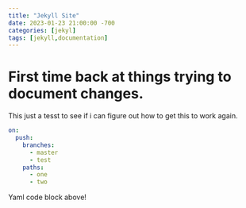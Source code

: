 ```yaml
---
title: "Jekyll Site"
date: 2023-01-23 21:00:00 -700
categories: [jekyl]
tags: [jekyll,documentation]
---
```


# First time back at things trying to document changes.

This just a tesst to see if i can figure out how to get this to work again.

```yaml
on:
  push:
    branches:
      - master
      - test
    paths:
      - one
      - two
```
Yaml code block above!